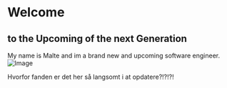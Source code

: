 # Welcome
## to the Upcoming of the next Generation

My name is Malte and im a brand new and upcoming software engineer.
![Image](https://onedrive.live.com/?cid=A2BE17E02949C9F3&id=A2BE17E02949C9F3%2123345&parId=A2BE17E02949C9F3%215815&o=OneUp)

Hvorfor fanden er det her så langsomt i at opdatere?!?!?!

